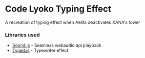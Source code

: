 # Code Lyoko Typing Effect

A recreation of typing effect when Aelita deactivates XANA's tower

### Libraries used
- [Sound.js](https://github.com/kittykatattack/sound.js) - Seamless webaudio api playback
- [Typed.js](https://github.com/mattboldt/typed.js) - Typewriter effect
